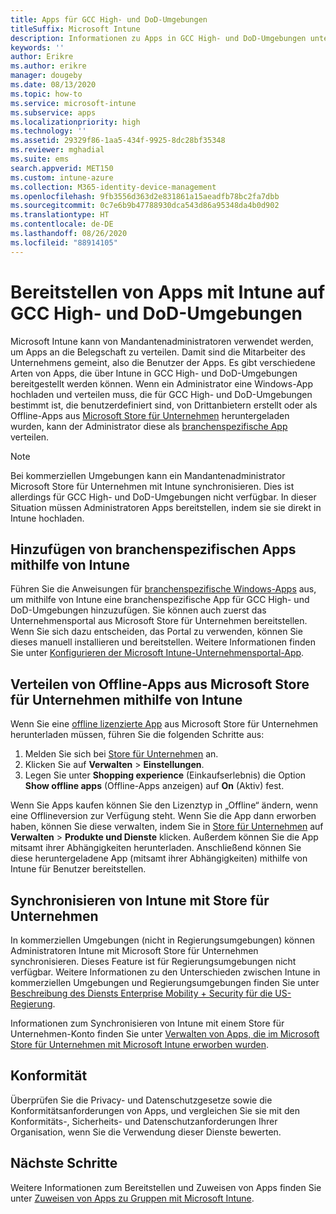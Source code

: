 ```yaml
---
title: Apps für GCC High- und DoD-Umgebungen
titleSuffix: Microsoft Intune
description: Informationen zu Apps in GCC High- und DoD-Umgebungen unter Verwendung von Microsoft Intune
keywords: ''
author: Erikre
ms.author: erikre
manager: dougeby
ms.date: 08/13/2020
ms.topic: how-to
ms.service: microsoft-intune
ms.subservice: apps
ms.localizationpriority: high
ms.technology: ''
ms.assetid: 29329f86-1aa5-434f-9925-8dc28bf35348
ms.reviewer: mghadial
ms.suite: ems
search.appverid: MET150
ms.custom: intune-azure
ms.collection: M365-identity-device-management
ms.openlocfilehash: 9fb3556d363d2e831861a15aeadfb78bc2fa7dbb
ms.sourcegitcommit: 0c7e6b9b47788930dca543d86a95348da4b0d902
ms.translationtype: HT
ms.contentlocale: de-DE
ms.lasthandoff: 08/26/2020
ms.locfileid: "88914105"
---
```

# <a name="deploying-apps-using-intune-on-the-gcc-high-and-dod-environments"></a>Bereitstellen von Apps mit Intune auf GCC High- und DoD-Umgebungen 

Microsoft Intune kann von Mandantenadministratoren verwendet werden, um Apps an die Belegschaft zu verteilen. Damit sind die Mitarbeiter des Unternehmens gemeint, also die Benutzer der Apps. Es gibt verschiedene Arten von Apps, die über Intune in GCC High- und DoD-Umgebungen bereitgestellt werden können. Wenn ein Administrator eine Windows-App hochladen und verteilen muss, die für GCC High- und DoD-Umgebungen bestimmt ist, die benutzerdefiniert sind, von Drittanbietern erstellt oder als Offline-Apps aus [Microsoft Store für Unternehmen](https://businessstore.microsoft.com/store) heruntergeladen wurden, kann der Administrator diese als [branchenspezifische App](apps-add.md#app-types-in-microsoft-intune) verteilen.  

> [!NOTE]
> Bei kommerziellen Umgebungen kann ein Mandantenadministrator Microsoft Store für Unternehmen mit Intune synchronisieren. Dies ist allerdings für GCC High- und DoD-Umgebungen nicht verfügbar. In dieser Situation müssen Administratoren Apps bereitstellen, indem sie sie direkt in Intune hochladen.  

## <a name="add-line-of-business-apps-using-intune"></a>Hinzufügen von branchenspezifischen Apps mithilfe von Intune 

Führen Sie die Anweisungen für [branchenspezifische Windows-Apps](lob-apps-windows.md) aus, um mithilfe von Intune eine branchenspezifische App für GCC High- und DoD-Umgebungen hinzuzufügen. Sie können auch zuerst das Unternehmensportal aus Microsoft Store für Unternehmen bereitstellen. Wenn Sie sich dazu entscheiden, das Portal zu verwenden, können Sie dieses manuell installieren und bereitstellen. Weitere Informationen finden Sie unter [Konfigurieren der Microsoft Intune-Unternehmensportal-App](company-portal-app.md). 

## <a name="distribute-offline-apps-from-the-store-for-business-using-intune"></a>Verteilen von Offline-Apps aus Microsoft Store für Unternehmen mithilfe von Intune  

Wenn Sie eine [offline lizenzierte App](/microsoft-store/distribute-offline-apps#download-an-offline-licensed-app) aus Microsoft Store für Unternehmen herunterladen müssen, führen Sie die folgenden Schritte aus: 

1. Melden Sie sich bei [Store für Unternehmen](https://businessstore.microsoft.com/) an.
2. Klicken Sie auf **Verwalten** > **Einstellungen**.
3. Legen Sie unter **Shopping experience** (Einkaufserlebnis) die Option **Show offline apps** (Offline-Apps anzeigen) auf **On** (Aktiv) fest.

Wenn Sie Apps kaufen können Sie den Lizenztyp in „Offline“ ändern, wenn eine Offlineversion zur Verfügung steht. Wenn Sie die App dann erworben haben, können Sie diese verwalten, indem Sie in [Store für Unternehmen](https://businessstore.microsoft.com/) auf **Verwalten** > **Produkte und Dienste** klicken. Außerdem können Sie die App mitsamt ihrer Abhängigkeiten herunterladen. Anschließend können Sie diese heruntergeladene App (mitsamt ihrer Abhängigkeiten) mithilfe von Intune für Benutzer bereitstellen.  

## <a name="syncing-intune-to-the-store-for-business"></a>Synchronisieren von Intune mit Store für Unternehmen 

In kommerziellen Umgebungen (nicht in Regierungsumgebungen) können Administratoren Intune mit Microsoft Store für Unternehmen synchronisieren. Dieses Feature ist für Regierungsumgebungen nicht verfügbar. Weitere Informationen zu den Unterschieden zwischen Intune in kommerziellen Umgebungen und Regierungsumgebungen finden Sie unter [Beschreibung des Diensts Enterprise Mobility + Security für die US-Regierung](/enterprise-mobility-security/solutions/ems-govt-service-description).  

Informationen zum Synchronisieren von Intune mit einem Store für Unternehmen-Konto finden Sie unter [Verwalten von Apps, die im Microsoft Store für Unternehmen mit Microsoft Intune erworben wurden](windows-store-for-business.md).  

## <a name="compliance"></a>Konformität 

Überprüfen Sie die Privacy- und Datenschutzgesetze sowie die Konformitätsanforderungen von Apps, und vergleichen Sie sie mit den Konformitäts-, Sicherheits- und Datenschutzanforderungen Ihrer Organisation, wenn Sie die Verwendung dieser Dienste bewerten.   

## <a name="next-steps"></a>Nächste Schritte

Weitere Informationen zum Bereitstellen und Zuweisen von Apps finden Sie unter [Zuweisen von Apps zu Gruppen mit Microsoft Intune](apps-deploy.md).

